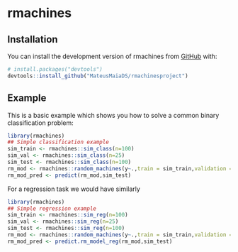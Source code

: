 # rmachines
## Installation

You can install the development version of rmachines from [GitHub](https://github.com/) with:

``` r
# install.packages("devtools")
devtools::install_github("MateusMaiaDS/rmachinesproject")
```

## Example

This is a basic example which shows you how to solve a common binary classification problem:

``` r
library(rmachines)
## Simple classification example
sim_train <- rmachines::sim_class(n=100)
sim_val <- rmachines::sim_class(n=25)
sim_test <- rmachines::sim_class(n=100)
rm_mod <- rmachines::random_machines(y~.,train = sim_train,validation = sim_val,boots_size = 25,prob_model = F)
rm_mod_pred <- predict(rm_mod,sim_test)
```


For a regression task we would have similarly

``` r
library(rmachines)
## Simple regression example
sim_train <- rmachines::sim_reg(n=100)
sim_val <- rmachines::sim_reg(n=25)
sim_test <- rmachines::sim_reg(n=100)
rm_mod <- rmachines::random_machines(y~.,train = sim_train,validation = sim_val,boots_size = 25)
rm_mod_pred <- predict.rm_model_reg(rm_mod,sim_test)
```
